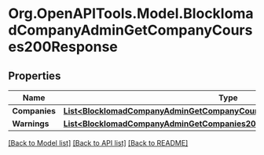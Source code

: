 # Org.OpenAPITools.Model.BlockIomadCompanyAdminGetCompanyCourses200Response

## Properties

Name | Type | Description | Notes
------------ | ------------- | ------------- | -------------
**Companies** | [**List&lt;BlockIomadCompanyAdminGetCompanyCourses200ResponseCompaniesInner&gt;**](BlockIomadCompanyAdminGetCompanyCourses200ResponseCompaniesInner.md) |  | 
**Warnings** | [**List&lt;BlockIomadCompanyAdminGetCompanies200ResponseWarningsInner&gt;**](BlockIomadCompanyAdminGetCompanies200ResponseWarningsInner.md) |  | [optional] 

[[Back to Model list]](../README.md#documentation-for-models) [[Back to API list]](../README.md#documentation-for-api-endpoints) [[Back to README]](../README.md)

